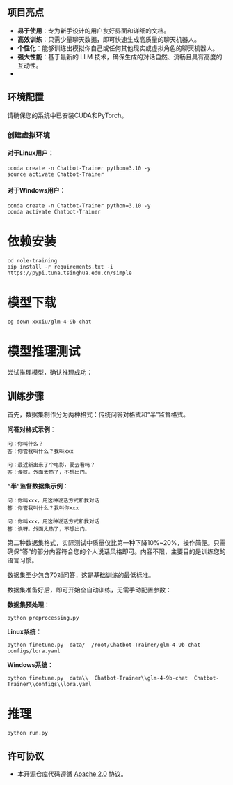 ## 项目亮点

- **易于使用**：专为新手设计的用户友好界面和详细的文档。
- **高效训练**：只需少量聊天数据，即可快速生成高质量的聊天机器人。
- **个性化**：能够训练出模拟你自己或任何其他现实或虚拟角色的聊天机器人。
- **强大性能**：基于最新的 LLM 技术，确保生成的对话自然、流畅且具有高度的互动性。
- 
## 环境配置

请确保您的系统中已安装CUDA和PyTorch。

### 创建虚拟环境

#### 对于Linux用户：
```
conda create -n Chatbot-Trainer python=3.10 -y
source activate Chatbot-Trainer
```

#### 对于Windows用户：
```
conda create -n Chatbot-Trainer python=3.10 -y
conda activate Chatbot-Trainer
```

# 依赖安装
```
cd role-training
pip install -r requirements.txt -i https://pypi.tuna.tsinghua.edu.cn/simple
```

# 模型下载
```
cg down xxxiu/glm-4-9b-chat
```

# 模型推理测试
尝试推理模型，确认推理成功：

## 训练步骤

首先，数据集制作分为两种格式：传统问答对格式和“半”监督格式。

**问答对格式示例**：
```
问：你叫什么？
答：你管我叫什么？我叫xxx

问：最近新出来了个电影，要去看吗？
答：诶呀。外面太热了，不想出门。
```

**“半”监督数据集示例**：
```
问：你叫xxx，用这种说话方式和我对话
答：你管我叫什么？我叫你xxx

问：你叫xxx，用这种说话方式和我对话
答：诶呀。外面太热了，不想出门。
```

第二种数据集格式，实际测试中质量仅比第一种下降10%~20%，操作简便。只需确保“答”的部分内容符合您的个人说话风格即可。内容不限，主要目的是训练您的语言习惯。

数据集至少包含70对问答，这是基础训练的最低标准。

数据集准备好后，即可开始全自动训练，无需手动配置参数：

**数据集预处理**：
```
python preprocessing.py
```

**Linux系统**：
```
python finetune.py  data/  /root/Chatbot-Trainer/glm-4-9b-chat  configs/lora.yaml
```

**Windows系统**：
```
python finetune.py  data\\  Chatbot-Trainer\\glm-4-9b-chat  Chatbot-Trainer\\configs\\lora.yaml
```

# 推理
```
python run.py
```

## 许可协议

+ 本开源仓库代码遵循 [Apache 2.0](LICENSE) 协议。
